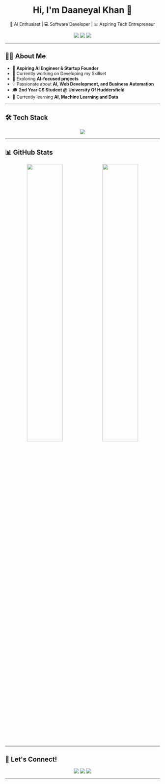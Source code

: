 <h1 align="center">Hi, I'm Daaneyal Khan 👋</h1>

<p align="center">
  🚀 AI Enthusiast | 💻 Software Developer | 📊 Aspiring Tech Entrepreneur
</p>

<p align="center">
  <a href="https://github.com/DaaneyalKhan9"><img src="https://img.shields.io/github/followers/DaaneyalKhan9?label=Followers&style=social"></a>
  <a href="https://www.linkedin.com/in/daaneyal-khan-a1329426b/"><img src="https://img.shields.io/badge/LinkedIn-Connect-blue?style=flat&logo=linkedin"></a>
  <a href="mailto:your.email@example.com"><img src="https://img.shields.io/badge/Email-Contact-red?style=flat&logo=gmail"></a>
</p>

---

## 👨‍💻 About Me
- 🚀 **Aspiring AI Engineer & Startup Founder**  
- 🔭 Currently working on Developing my Skillset  
- 🎯 Exploring **AI-focused projects**  
- 💡 Passionate about **AI, Web Development, and Business Automation**  
- 🎓 **2nd Year CS Student @ University Of Huddersfield**  
- 🌱 Currently learning **AI, Machine Learning and Data**  

---

## 🛠 Tech Stack
<p align="center">
  <img src="https://skillicons.dev/icons?i=python,js,react,nodejs,java,mysql,github" />
</p>

---

## 📊 GitHub Stats
<p align="center">
  <img width="48%" src="https://github-readme-stats.vercel.app/api?username=DaaneyalKhan9&show_icons=true&theme=radical" />
  <img width="48%" src="https://github-readme-streak-stats.herokuapp.com/?user=DaaneyalKhan9&theme=radical" />
</p>

---

## 🎯 Let's Connect!
<p align="center">
  <a href="https://linkedin.com/in/your-profile"><img src="https://img.shields.io/badge/LinkedIn-Connect-blue?style=for-the-badge&logo=linkedin"></a>
  <a href="https://twitter.com/your-handle"><img src="https://img.shields.io/badge/Twitter-Follow-blue?style=for-the-badge&logo=twitter"></a>
  <a href="mailto:your.email@example.com"><img src="https://img.shields.io/badge/Email-Contact-red?style=for-the-badge&logo=gmail"></a>
</p>

---
